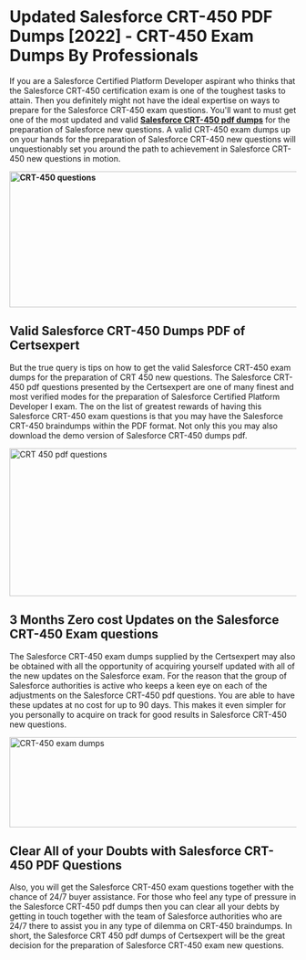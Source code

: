 <h1><strong>Updated Salesforce CRT-450 PDF Dumps [2022] - CRT-450 Exam Dumps By Professionals&nbsp;</strong></h1>
<p><span style="font-weight: 400;">If you are a Salesforce Certified Platform Developer aspirant who thinks that the Salesforce CRT-450 certification exam is one of the toughest tasks to attain. Then you definitely might not have the ideal expertise on ways to prepare for the Salesforce CRT-450 exam questions. You'll want to must get one of the most updated and valid <strong><a href="https://www.certsexpert.com/CRT-450-pdf-questions.html">Salesforce CRT-450 pdf dumps</a></strong> for the preparation of Salesforce new questions. A valid  CRT-450 exam dumps up on your hands for the preparation of Salesforce CRT-450 new questions will unquestionably set you around the path to achievement in Salesforce CRT-450 new questions in motion.</span></p>
<p><span style="font-weight: 400;"><strong><img style="display: block; margin-left: auto; margin-right: auto;" src="https://i.ibb.co/QXh983F/73475278-2429792180625311-4586132736837681152-n.jpg" alt="CRT-450 questions" width="632" height="238" /></strong></span></p>
<h2><strong>Valid Salesforce CRT-450 Dumps PDF of Certsexpert</strong></h2>
<p><span style="font-weight: 400;">But the true query is tips on how to get the valid Salesforce CRT-450 exam dumps for the preparation of CRT 450 new questions. The Salesforce CRT-450 pdf questions presented by the Certsexpert are one of many finest and most verified modes for the preparation of Salesforce Certified Platform Developer I exam. The on the list of greatest rewards of having this Salesforce CRT-450 exam questions is that you may have the Salesforce CRT-450 braindumps within the PDF format. Not only this you may also download the demo version of Salesforce CRT-450 dumps pdf.</span></p>
<p><span style="font-weight: 400;"><img style="display: block; margin-left: auto; margin-right: auto;" src="https://i.ibb.co/Jd8hN2L/76714008-3182067705200142-8735104740007870464-n.jpg" alt="CRT 450 pdf questions" width="701" height="259" /></span></p>
<h2><strong>3 Months Zero cost Updates on the Salesforce CRT-450 Exam questions</strong></h2>
<p><span style="font-weight: 400;">The Salesforce CRT-450 exam dumps supplied by the Certsexpert may also be obtained with all the opportunity of acquiring yourself updated with all of the new updates on the Salesforce exam. For the reason that the group of Salesforce authorities is active who keeps a keen eye on each of the adjustments on the Salesforce CRT-450 pdf questions. You are able to have these updates at no cost for up to 90 days. This makes it even simpler for you personally to acquire on track for good results in Salesforce CRT-450 new questions.</span></p>
<p><span style="font-weight: 400;"><a href="https://www.certsexpert.com/CRT-450-pdf-questions.html"><img style="display: block; margin-left: auto; margin-right: auto;" src="https://i.ibb.co/TMnKrkJ/75398236-424489711531572-5064688549987614720-n.jpg" alt="CRT-450 exam dumps" width="714" height="158" /></a></span></p>
<h2><strong>Clear All of your Doubts with Salesforce CRT-450 PDF Questions</strong></h2>
<p>Also, you will get the Salesforce CRT-450 exam questions together with the chance of 24/7 buyer assistance. For those who feel any type of pressure in the Salesforce CRT-450 pdf dumps then you can clear all your debts by getting in touch together with the team of Salesforce authorities who are 24/7 there to assist you in any type of dilemma on  CRT-450 braindumps. In short, the Salesforce CRT 450 pdf dumps of Certsexpert will be the great decision for the preparation of Salesforce CRT-450 exam new questions.</p>

